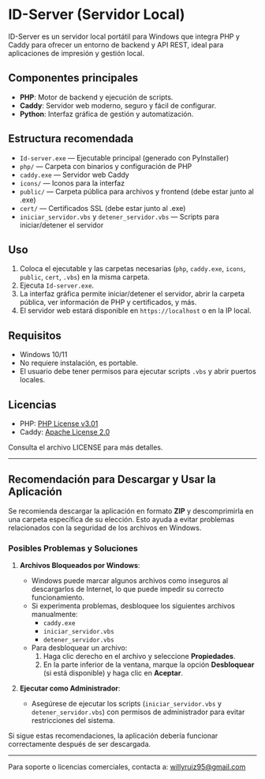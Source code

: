 # ID-Server (Servidor Local)

ID-Server es un servidor local portátil para Windows que integra PHP y Caddy para ofrecer un entorno de backend y API REST, ideal para aplicaciones de impresión y gestión local.

## Componentes principales

- **PHP**: Motor de backend y ejecución de scripts.
- **Caddy**: Servidor web moderno, seguro y fácil de configurar.
- **Python**: Interfaz gráfica de gestión y automatización.

## Estructura recomendada

- `Id-server.exe` — Ejecutable principal (generado con PyInstaller)
- `php/` — Carpeta con binarios y configuración de PHP
- `caddy.exe` — Servidor web Caddy
- `icons/` — Iconos para la interfaz
- `public/` — Carpeta pública para archivos y frontend (debe estar junto al .exe)
- `cert/` — Certificados SSL (debe estar junto al .exe)
- `iniciar_servidor.vbs` y `detener_servidor.vbs` — Scripts para iniciar/detener el servidor

## Uso

1. Coloca el ejecutable y las carpetas necesarias (`php`, `caddy.exe`, `icons`, `public`, `cert`, `.vbs`) en la misma carpeta.
2. Ejecuta `Id-server.exe`.
3. La interfaz gráfica permite iniciar/detener el servidor, abrir la carpeta pública, ver información de PHP y certificados, y más.
4. El servidor web estará disponible en `https://localhost` o en la IP local.

## Requisitos

- Windows 10/11
- No requiere instalación, es portable.
- El usuario debe tener permisos para ejecutar scripts `.vbs` y abrir puertos locales.

## Licencias

- PHP: [PHP License v3.01](https://www.php.net/license/3_01.txt)
- Caddy: [Apache License 2.0](https://github.com/caddyserver/caddy/blob/master/LICENSE)

Consulta el archivo LICENSE para más detalles.

---

## Recomendación para Descargar y Usar la Aplicación

Se recomienda descargar la aplicación en formato **ZIP** y descomprimirla en una carpeta específica de su elección. Esto ayuda a evitar problemas relacionados con la seguridad de los archivos en Windows.

### Posibles Problemas y Soluciones

1. **Archivos Bloqueados por Windows**:
   - Windows puede marcar algunos archivos como inseguros al descargarlos de Internet, lo que puede impedir su correcto funcionamiento.
   - Si experimenta problemas, desbloquee los siguientes archivos manualmente:
     - `caddy.exe`
     - `iniciar_servidor.vbs`
     - `detener_servidor.vbs`
   - Para desbloquear un archivo:
     1. Haga clic derecho en el archivo y seleccione **Propiedades**.
     2. En la parte inferior de la ventana, marque la opción **Desbloquear** (si está disponible) y haga clic en **Aceptar**.

2. **Ejecutar como Administrador**:
   - Asegúrese de ejecutar los scripts (`iniciar_servidor.vbs` y `detener_servidor.vbs`) con permisos de administrador para evitar restricciones del sistema.

Si sigue estas recomendaciones, la aplicación debería funcionar correctamente después de ser descargada.

---

Para soporte o licencias comerciales, contacta a: willyruiz95@gmail.com
